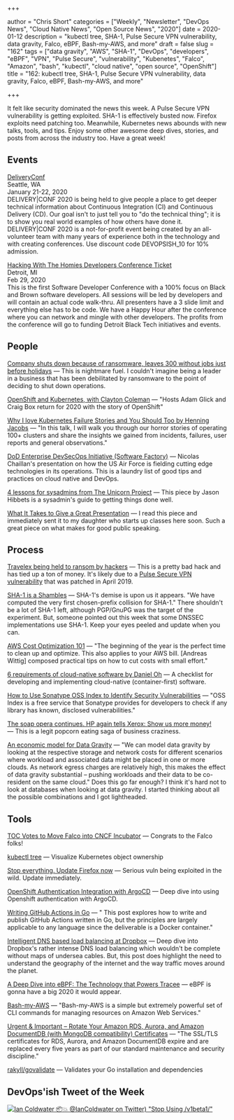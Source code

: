 +++

author = "Chris Short"
categories = ["Weekly", "Newsletter", "DevOps News", "Cloud Native News", "Open Source News", "2020"]
date = 2020-01-12
description = "kubectl tree, SHA-1, Pulse Secure VPN vulnerability, data gravity, Falco, eBPF, Bash-my-AWS, and more"
draft = false
slug = "162"
tags = ["data gravity", "AWS", "SHA-1", "DevOps", "developers", "eBPF", "VPN", "Pulse Secure", "vulnerability", "Kubenetes", "Falco", "Amazon", "bash", "kubectl", "cloud native", "open source", "OpenShift"]
title = "162: kubectl tree, SHA-1, Pulse Secure VPN vulnerability, data gravity, Falco, eBPF, Bash-my-AWS, and more"

+++

It felt like security dominated the news this week. A Pulse Secure VPN vulnerability is getting exploited. SHA-1 is effectively busted now. Firefox exploits need patching too. Meanwhile, Kubernetes news abounds with new talks, tools, and tips. Enjoy some other awesome deep dives, stories, and posts from across the industry too. Have a great week!

## Events

[DeliveryConf](https://www.deliveryconf.com/)  
Seattle, WA  
January 21-22, 2020  
DELIVERY|CONF 2020 is being held to give people a place to get deeper technical information about Continuous Integration (CI) and Continuous Delivery (CD). Our goal isn't to just tell you to "do the technical thing"; it is to show you real world examples of how others have done it. DELIVERY|CONF 2020 is a not-for-profit event being created by an all-volunteer team with many years of experience both in the technology and with creating conferences. Use discount code DEVOPSISH_10 for 10% admission.

[Hacking With The Homies Developers Conference Ticket](https://www.eventbrite.com/e/hacking-with-the-homies-developers-conference-tickets-83203845943)  
Detroit, MI  
Feb 29, 2020  
This is the first Software Developer Conference with a 100% focus on Black and Brown software developers. All sessions will be led by developers and will contain an actual code walk-thru. All presenters have a 3 slide limit and everything else has to be code. We have a Happy Hour after the conference where you can network and mingle with other developers. The profits from the conference will go to funding Detroit Black Tech initiatives and events.

## People

[Company shuts down because of ransomware, leaves 300 without jobs just before holidays](https://www.zdnet.com/article/company-shuts-down-because-of-ransomware-leaves-300-without-jobs-just-before-holidays/) — This is nightmare fuel. I couldn't imagine being a leader in a business that has been debilitated by ransomware to the point of deciding to shut down operations.

[OpenShift and Kubernetes, with Clayton Coleman](https://kubernetespodcast.com/episode/085-openshift-and-kubernetes/) — "Hosts Adam Glick and Craig Box return for 2020 with the story of OpenShift"

[Why I love Kubernetes Failure Stories and You Should Too by Henning Jacobs](https://youtu.be/E0GBU8Q-VFY) — "In this talk, I will walk you through our horror stories of operating 100+ clusters and share the insights we gained from incidents, failures, user reports and general observations."

[DoD Enterprise DevSecOps Initiative (Software Factory)](https://shortcdn.com/devopsish/DoD-Enterprise-DevSecOps-Initiative-Keynote-v1.7.pdf) — Nicolas Chaillan's presentation on how the US Air Force is fielding cutting edge technologies in its operations. This is a laundry list of good tips and practices on cloud native and DevOps.

[4 lessons for sysadmins from The Unicorn Project](https://www.redhat.com/sysadmin/unicorn-project) — This piece by Jason Hibbets is a sysadmin's guide to getting things done well.

[What It Takes to Give a Great Presentation](https://hbr.org/2020/01/what-it-takes-to-give-a-great-presentation) — I read this piece and immediately sent it to my daughter who starts up classes here soon. Such a great piece on what makes for good public speaking.

## Process

[Travelex being held to ransom by hackers](https://www.bbc.com/news/business-51017852) — This is a pretty bad hack and has tied up a ton of money. It's likely due to a [Pulse Secure VPN vulnerability](https://www.darkreading.com/attacks-breaches/widely-known-flaw-in-pulse-secure-vpn-being-used-in-ransomware-attacks/d/d-id/1336729) that was patched in April 2019.

[SHA-1 is a Shambles](https://sha-mbles.github.io/) — SHA-1's demise is upon us it appears. "We have computed the very first chosen-prefix collision for SHA-1." There shouldn't be a lot of SHA-1 left, although PGP/GnuPG was the target of the experiment. But, someone pointed out this week that some DNSSEC implementations use SHA-1. Keep your eyes peeled and update when you can.

[AWS Cost Optimization 101](https://cloudonaut.io/aws-cost-optimization-101/) — "The beginning of the year is the perfect time to clean up and optimize. This also applies to your AWS bill. [Andreas Wittig] composed practical tips on how to cut costs with small effort."

[6 requirements of cloud-native software by Daniel Oh](https://opensource.com/article/20/1/cloud-native-software) — A checklist for developing and implementing cloud-native (container-first) software.

[How to Use Sonatype OSS Index to Identify Security Vulnerabilities](https://blog.sonatype.com/how-to-use-sonatype-oss-index-to-identify-security-vulnerabilities) — "OSS Index is a free service that Sonatype provides for developers to check if any library has known, disclosed vulnerabilities."

[The soap opera continues. HP again tells Xerox: Show us more money!](https://www.theregister.co.uk/2020/01/09/the_soap_opera_continues_hp_again_tells_xerox_to_show_me_more_money/) — This is a legit popcorn eating saga of business craziness.

[An economic model for Data Gravity](http://blog.thestateofme.com/2020/01/03/an-economic-model-for-data-gravity/) — "We can model data gravity by looking at the respective storage and network costs for different scenarios where workload and associated data might be placed in one or more clouds. As network egress charges are relatively high, this makes the effect of data gravity substantial – pushing workloads and their data to be co-resident on the same cloud." Does this go far enough? I think it's hard not to look at databases when looking at data gravity. I started thinking about all the possible combinations and I got lightheaded.

## Tools

[TOC Votes to Move Falco into CNCF Incubator](https://www.cncf.io/blog/2020/01/08/toc-votes-to-move-falco-into-cncf-incubator/) — Congrats to the Falco folks!

[kubectl tree](https://ahmet.im/blog/kubectl-tree/) — Visualize Kubernetes object ownership

[Stop everything. Update Firefox now](https://www.grahamcluley.com/stop-everything-update-firefox-now/) — Serious vuln being exploited in the wild. Update immediately.

[OpenShift Authentication Integration with ArgoCD](https://blog.openshift.com/openshift-authentication-integration-with-argocd/) — Deep dive into using Openshift authentication with ArgoCD.

[Writing GitHub Actions in Go](https://www.sethvargo.com/writing-github-actions-in-go/) — " This post explores how to write and publish GitHub Actions written in Go, but the principles are largely applicable to any language since the deliverable is a Docker container."

[Intelligent DNS based load balancing at Dropbox](https://blogs.dropbox.com/tech/2020/01/intelligent-dns-based-load-balancing-at-dropbox/) — Deep dive into Dropbox's rather intense DNS load balancing which wouldn't be complete without maps of undersea cables. But, this post does highlight the need to understand the geography of the internet and the way traffic moves around the planet.

[A Deep Dive into eBPF: The Technology that Powers Tracee](https://blog.aquasec.com/intro-ebpf-tracing-containers) — eBPF is gonna have a big 2020 it would appear.

[Bash-my-AWS](https://bash-my-aws.org/) — "Bash-my-AWS is a simple but extremely powerful set of CLI commands for managing resources on Amazon Web Services."

[Urgent & Important – Rotate Your Amazon RDS, Aurora, and Amazon DocumentDB (with MongoDB compatibility) Certificates](https://aws.amazon.com/blogs/aws/urgent-important-rotate-your-amazon-rds-aurora-and-documentdb-certificates/) — "The SSL/TLS certificates for RDS, Aurora, and Amazon DocumentDB expire and are replaced every five years as part of our standard maintenance and security discipline."

[rakyll/govalidate](https://github.com/rakyll/govalidate) — Validates your Go installation and dependencies

## DevOps'ish Tweet of the Week

[![Ian Coldwater 📦💥 @IanColdwater on Twitter) "Stop Using /v1beta1/"](https://shortcdn.com/devopsish/162-devopsish-tweet-of-the-week.webp)](https://twitter.com/IanColdwater/status/1213607102595424258)
